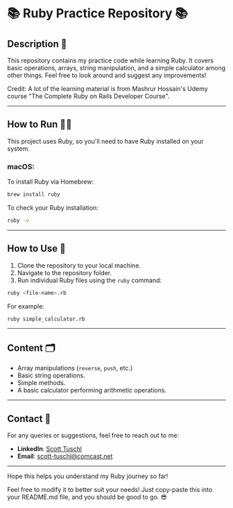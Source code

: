 # 📚 Ruby Practice Repository 📚

## Description 📝

This repository contains my practice code while learning Ruby. It covers basic operations, arrays, string manipulation, and a simple calculator among other things. Feel free to look around and suggest any improvements!

Credit: A lot of the learning material is from Mashrur Hossain's Udemy course "The Complete Ruby on Rails Developer Course".

---

## How to Run 🏃‍♂️

This project uses Ruby, so you'll need to have Ruby installed on your system.

### macOS:

To install Ruby via Homebrew:

```bash
brew install ruby
```

To check your Ruby installation:

```bash
ruby -v
```

---

## How to Use 🤔

1. Clone the repository to your local machine.
2. Navigate to the repository folder.
3. Run individual Ruby files using the `ruby` command:

```bash
ruby <file-name>.rb
```

For example:

```bash
ruby simple_calculator.rb
```

---

## Content 🗂

- Array manipulations (`reverse`, `push`, etc.)
- Basic string operations.
- Simple methods.
- A basic calculator performing arithmetic operations.

---

## Contact 💌

For any queries or suggestions, feel free to reach out to me:

- **LinkedIn**: [Scott Tuschl](https://www.linkedin.com/in/scott-tuschl)
- **Email**: [scott-tuschl@comcast.net](mailto:scott-tuschl@comcast.net)

---

Hope this helps you understand my Ruby journey so far!

Feel free to modify it to better suit your needs! Just copy-paste this into your README.md file, and you should be good to go. 😎
